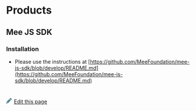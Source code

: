 # Products

## Mee JS SDK

### Installation

- Please use the instructions at [https://github.com/MeeFoundation/mee-js-sdk/blob/develop/README.md](https://github.com/MeeFoundation/mee-js-sdk/blob/develop/README.md)

#
[<p><img src="images/edit.svg" style="width: 15px;margin-right: 6px;text-color: #4F868E;" alt="Edit Page" />Edit this page</p>](https://github.com/MeeProject/docs/edit/develop/src/Products.md)
